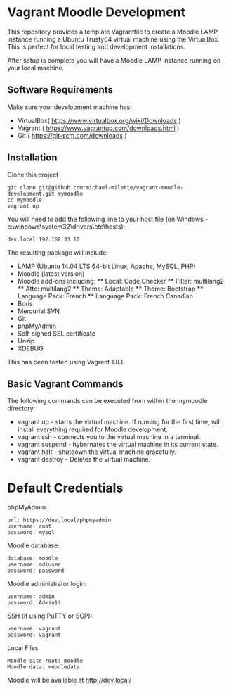 # Vagrant Moodle Development

This repository provides a template Vagrantfile to create a Moodle LAMP instance running a Ubuntu Trusty64 virtual machine
using the VirtualBox. This is perfect for local testing and development installations.

After setup is complete you will have a Moodle LAMP instance running on your local machine.

## Software Requirements

Make sure your development machine has:
* VirtualBox( https://www.virtualbox.org/wiki/Downloads )
* Vagrant ( https://www.vagrantup.com/downloads.html )
* Git ( https://git-scm.com/downloads )

## Installation

Clone this project

    git clone git@github.com:michael-milette/vagrant-moodle-development.git mymoodle
    cd mymoodle
    vagrant up

You will need to add the following line to your host file (on Windows - c:\windows\system32\drivers\etc\hosts):

    dev.local 192.168.33.10


The resulting package will include:
* LAMP (Ubuntu 14.04 LTS 64-bit Linux, Apache, MySQL, PHP)
* Moodle (latest version)
* Moodle add-ons including:
** Local: Code Checker
** Filter: multilang2
** Atto: multilang2
** Theme: Adaptable
** Theme: Bootstrap
** Language Pack: French
** Language Pack: French Canadian
* Boris
* Mercurial SVN
* Git
* phpMyAdmin
* Self-signed SSL certificate
* Unzip
* XDEBUG

This has been tested using Vagrant 1.8.1.

## Basic Vagrant Commands

The following commands can be executed from within the mymoodle directory:

* vagrant up - starts the virtual machine. If running for the first time, will install everything required for Moodle development.
* vagrant ssh - connects you to the virtual machine in a terminal.
* vagrant suspend - hybernates the virtual machine in its current state.
* vagrant halt - shutdown the virtual machine gracefully.
* vagrant destroy - Deletes the virtual machine.

# Default Credentials

phpMyAdmin:

    url: https://dev.local/phpmyadmin
    username: root
    password: mysql

Moodle database:

    database: moodle
    username: mdluser
    password: password

Moodle administrator login:

    username: admin
    password: Admin1!

SSH (if using PuTTY or SCP):

    username: vagrant
    password: vagrant

Local Files

    Moodle site root: moodle
    Moodle data: moodledata

Moodle will be available at http://dev.local/

